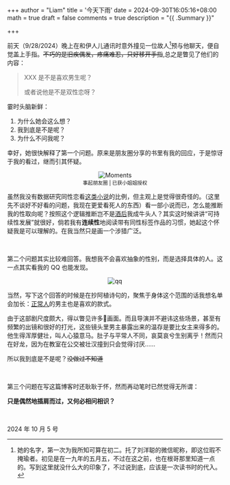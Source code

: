 +++
author = "Liam"
title = '今天下雨'
date = 2024-09-30T16:05:16+08:00
math = true 
draft = false
comments = true
description = "{{ .Summary }}"

+++

前天（9/28/2024）晚上在和伊人儿通讯时意外撞见一位故人[^1]预与他聊天，便自觉盖上手指。~~不巧的是旧疾偶发，疼痛难忍，只好移开手指~~,总之是瞥见了他们的内容：

>XXX 是不是喜欢男生呢？
>
>或者说他是不是双性恋呀？

霎时头脑新鲜：

1. 为什么她会这么想？
2. 我到底是不是呢？
3. 为什么不问我呢？

幸好，她很快解释了第一个问题。原来是朋友圈分享的书里有我的回应，于是惊讶于我的看过，继而引其怀疑。

<div style="display: flex; justify-content: center; flex-direction: column; align-items: center;">
  <img src="/images/moments.jpg" alt="Moments" class="img-apple">
  <small style="text-align: center;">事起朋友圈 | 已获小姐姐授权</small>
</div>





[^1]: 她的名字，第一次为我所知可算在初二。托了刘洋聪的微信昵称，即这位瑕不掩瑜者。初见是在一九年的五月五，不过在这之前，也在根哥那里知道一点的。写到这里就没什么大的印象了，不过说到底，应该是一次读书时的代入。

虽然我没有数据研究同性恋看[这类小说](https://www.goodreads.com/book/show/36336078-call-me-by-your-name)的比例，但主观上是觉得很奇怪的。（这里先不谈好不好看的问题，我现在更爱看死人的东西）看一部小说而已，怎么能推断我的性取向呢？按照这个逻辑推断岂不是[酒后](https://5zui.com/yuedu-m/jingdian-m/5753-lingshuhua)我成牛头人？其实这时候讲讲“可持续性发展”就很好，倘若我有**连续性**地阅读带有同性标签作品的习惯，她起这个怀疑我是可以理解的。在我当然只是画一个涉猎广泛。

<br>

第二个问题其实比较难回答。我想我不会喜欢抽象的性别，而是选择具体的人。这一点其实看我的 QQ 也能发现。

<div style="display: flex; justify-content: center; flex-direction: column; align-items: center;">
  <img src="/images/qq.jpg" alt="qq" class="img-apple">
  <small style="text-align: center;"></small>
</div>

当然，写下这个回答的时候是在抄阿植诗句的，聚焦于身体这个范围的话我想名单会加长：[正常人](https://www.4kvm.net/episodes/普通人-1-11)的男主也是喜欢的款式。

由于这部剧尺度颇大，得以瞥见许多🔞画面。而且导演并不避讳这些场景，甚至有频繁的出镜和很好的打光，这些镜头里男主暴露出来的温存是要比女主来得多的。他生得浑厚健壮，叫人心猿意马。肚子与平常人不同，哀莫哀兮生别离乎！然而只在好龙，因为在教室在公交被壮汉撞到只会觉得讨厌……

所以我到底是不是呢？~~没做过不知道~~

<br>

第三个问题在写这篇博客时还耿耿于怀，然而再动笔时已然觉得无所谓：

**只是偶然地插肩而过，又何必相问相识？**

<br>

2024 年 10 月 5 号
